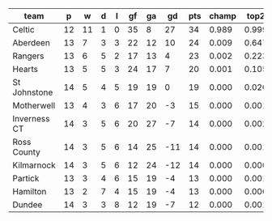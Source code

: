 |     team     | p  | w  | d | l | gf | ga | gd  | pts | champ | top2  | top3  | top4  |  5-7  | bot4  | bot3  | bot2  |
|--------------|----|----|---|---|----|----|-----|-----|-------|-------|-------|-------|-------|-------|-------|-------|
| Celtic       | 12 | 11 | 1 | 0 | 35 |  8 |  27 |  34 | 0.989 | 0.999 | 1.000 | 1.000 | 0.000 | 0.000 | 0.000 | 0.000|
| Aberdeen     | 13 |  7 | 3 | 3 | 22 | 12 |  10 |  24 | 0.009 | 0.647 | 0.882 | 0.966 | 0.034 | 0.000 | 0.000 | 0.000|
| Rangers      | 13 |  6 | 5 | 2 | 17 | 13 |   4 |  23 | 0.002 | 0.223 | 0.603 | 0.833 | 0.155 | 0.005 | 0.001 | 0.000|
| Hearts       | 13 |  5 | 5 | 3 | 24 | 17 |   7 |  20 | 0.001 | 0.105 | 0.355 | 0.673 | 0.284 | 0.021 | 0.010 | 0.004|
| St Johnstone | 14 |  5 | 4 | 5 | 19 | 19 |   0 |  19 | 0.000 | 0.020 | 0.105 | 0.289 | 0.540 | 0.100 | 0.054 | 0.024|
| Motherwell   | 13 |  4 | 3 | 6 | 17 | 20 |  -3 |  15 | 0.000 | 0.001 | 0.007 | 0.029 | 0.263 | 0.576 | 0.433 | 0.286|
| Inverness CT | 14 |  3 | 5 | 6 | 20 | 27 |  -7 |  14 | 0.000 | 0.002 | 0.021 | 0.085 | 0.446 | 0.333 | 0.216 | 0.126|
| Ross County  | 14 |  3 | 5 | 6 | 14 | 25 | -11 |  14 | 0.000 | 0.001 | 0.004 | 0.017 | 0.212 | 0.649 | 0.509 | 0.357|
| Kilmarnock   | 14 |  3 | 5 | 6 | 12 | 24 | -12 |  14 | 0.000 | 0.000 | 0.002 | 0.012 | 0.166 | 0.716 | 0.590 | 0.430|
| Partick      | 13 |  3 | 4 | 6 | 15 | 19 |  -4 |  13 | 0.000 | 0.001 | 0.013 | 0.043 | 0.350 | 0.466 | 0.329 | 0.207|
| Hamilton     | 13 |  2 | 7 | 4 | 15 | 19 |  -4 |  13 | 0.000 | 0.000 | 0.005 | 0.026 | 0.265 | 0.577 | 0.446 | 0.298|
| Dundee       | 14 |  3 | 3 | 8 | 12 | 19 |  -7 |  12 | 0.000 | 0.001 | 0.005 | 0.029 | 0.285 | 0.557 | 0.412 | 0.267|
